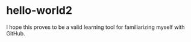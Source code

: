 # hello-world2
I hope this proves to be a valid learning tool for familiarizing myself with GitHub.

